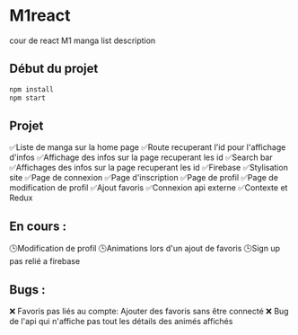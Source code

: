 # M1react
cour de react M1 manga list description

## Début du projet 
```bash	
npm install
npm start
```

## Projet 

✅Liste de manga sur la home page 
✅Route recuperant l'id pour l'affichage d'infos 
✅Affichage des infos sur la page recuperant les id
✅Search bar
✅Affichages des infos sur la page recuperant les id
✅Firebase
✅Stylisation site
✅Page de connexion
✅Page d'inscription
✅Page de profil
✅Page de modification de profil
✅Ajout favoris
✅Connexion api externe
✅Contexte et Redux

## En cours :

🕒Modification de profil
🕒Animations lors d'un ajout de favoris 
🕒Sign up pas relié a firebase



## Bugs :

❌ Favoris pas liés au compte: Ajouter des favoris sans être connecté
❌ Bug de l'api qui n'affiche pas tout les détails des animés affichés
